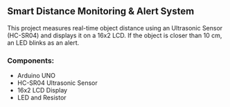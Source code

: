 ## Smart Distance Monitoring & Alert System

This project measures real-time object distance using an Ultrasonic Sensor (HC-SR04) and displays it on a 16x2 LCD. 
If the object is closer than 10 cm, an LED blinks as an alert.

### Components:
- Arduino UNO
- HC-SR04 Ultrasonic Sensor
- 16x2 LCD Display
- LED and Resistor
